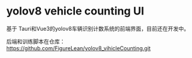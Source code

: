 # yolov8 vehicle counting UI
基于 Tauri和Vue3的yolov8车辆识别计数系统的前端界面，目前还在开发中。

后端和训练脚本在仓库：https://github.com/FigureLean/yolov8_vihicleCounting.git